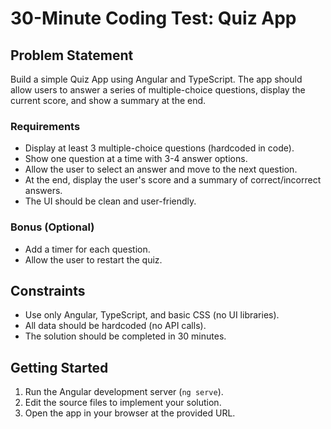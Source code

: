 # 30-Minute Coding Test: Quiz App

## Problem Statement

Build a simple Quiz App using Angular and TypeScript. The app should allow users to answer a series of multiple-choice questions, display the current score, and show a summary at the end.

### Requirements
- Display at least 3 multiple-choice questions (hardcoded in code).
- Show one question at a time with 3-4 answer options.
- Allow the user to select an answer and move to the next question.
- At the end, display the user's score and a summary of correct/incorrect answers.
- The UI should be clean and user-friendly.

### Bonus (Optional)
- Add a timer for each question.
- Allow the user to restart the quiz.

## Constraints
- Use only Angular, TypeScript, and basic CSS (no UI libraries).
- All data should be hardcoded (no API calls).
- The solution should be completed in 30 minutes.

## Getting Started
1. Run the Angular development server (`ng serve`).
2. Edit the source files to implement your solution.
3. Open the app in your browser at the provided URL.
